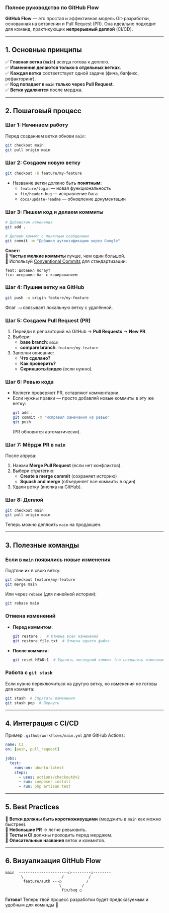 ### **Полное руководство по GitHub Flow**  
**GitHub Flow** — это простая и эффективная модель Git-разработки, основанная на ветвлении и Pull Request (PR). Она идеально подходит для команд, практикующих **непрерывный деплой** (CI/CD).  

---

## **1. Основные принципы**  
✅ **Главная ветка (`main`)** всегда готова к деплою.  
✅ **Изменения делаются только в отдельных ветках**.  
✅ **Каждая ветка** соответствует одной задаче (фича, багфикс, рефакторинг).  
✅ **Код попадает в `main` только через Pull Request**.  
✅ **Ветки удаляются** после мерджа.  

---

## **2. Пошаговый процесс**  

### **Шаг 1: Начинаем работу**  
Перед созданием ветки обнови `main`:  
```bash
git checkout main
git pull origin main
```

### **Шаг 2: Создаем новую ветку**  
```bash
git checkout -b feature/my-feature
```
- Название ветки должно быть **понятным**:  
  - `feature/login` — новая функциональность  
  - `fix/header-bug` — исправление бага  
  - `docs/update-readme` — обновление документации  

### **Шаг 3: Пишем код и делаем коммиты**  
```bash
# Добавляем изменения
git add .

# Делаем коммит с понятным сообщением
git commit -m "Добавил аутентификацию через Google"
```
**Совет:**  
🔹 **Частые мелкие коммиты** лучше, чем один большой.  
🔹 Используй [Conventional Commits](https://www.conventionalcommits.org/) для стандартизации:  
```
feat: добавил логаут
fix: исправил баг с кэшированием
```

### **Шаг 4: Пушим ветку на GitHub**  
```bash
git push -u origin feature/my-feature
```
Флаг `-u` связывает локальную ветку с удалённой.

### **Шаг 5: Создаем Pull Request (PR)**  
1. Перейди в репозиторий на GitHub → **Pull Requests** → **New PR**.  
2. Выбери:  
   - **base branch**: `main`  
   - **compare branch**: `feature/my-feature`  
3. Заполни описание:  
   - **Что сделано?**  
   - **Как проверить?**  
   - **Скриншоты/видео** (если нужно).  

### **Шаг 6: Ревью кода**  
- Коллеги проверяют PR, оставляют комментарии.  
- Если нужны правки — просто добавляй новые коммиты в эту же ветку:  
  ```bash
  git add .
  git commit -m "Исправил замечания из ревью"
  git push
  ```
  (PR обновится автоматически).

### **Шаг 7: Мёрдж PR в `main`**  
После апрува:  
1. Нажми **Merge Pull Request** (если нет конфликтов).  
2. Выбери стратегию:  
   - **Create a merge commit** (сохраняет историю)  
   - **Squash and merge** (объединяет все коммиты в один)  
3. Удали ветку (кнопка на GitHub).  

### **Шаг 8: Деплой**  
```bash
git checkout main
git pull origin main
```
Теперь можно деплоить `main` на продакшен.  

---

## **3. Полезные команды**  

### **Если в `main` появились новые изменения**  
Подтяни их в свою ветку:  
```bash
git checkout feature/my-feature
git merge main
```
Или через `rebase` (для линейной истории):  
```bash
git rebase main
```

### **Отмена изменений**  
- **Перед коммитом**:  
  ```bash
  git restore .  # Отмена всех изменений
  git restore file.txt  # Отмена одного файла
  ```  
- **После коммита**:  
  ```bash
  git reset HEAD~1  # Удалить последний коммит (но сохранить изменения)
  ```

### **Работа с `git stash`**  
Если нужно переключиться на другую ветку, но изменения не готовы для коммита:  
```bash
git stash  # Спрятать изменения
git stash pop  # Вернуть
```

---

## **4. Интеграция с CI/CD**  
Пример `.github/workflows/main.yml` для GitHub Actions:  
```yaml
name: CI
on: [push, pull_request]

jobs:
  test:
    runs-on: ubuntu-latest
    steps:
      - uses: actions/checkout@v2
      - run: composer install
      - run: php artisan test
```

---

## **5. Best Practices**  
🔹 **Ветки должны быть короткоживущими** (мерджить в `main` как можно быстрее).  
🔹 **Небольшие PR** → легче ревьювить.  
🔹 **Тесты и CI** должны проходить перед мерджем.  
🔹 **Описательные названия** веток и коммитов.  

---

## **6. Визуализация GitHub Flow**  
```
main  ----------------------○---------○--------
       \                 /           /
        feature/auth ---○           /
                        \         /
                         fix/bug ○
```  

**Готово!** Теперь твой процесс разработки будет предсказуемым и удобным для команды 🚀
